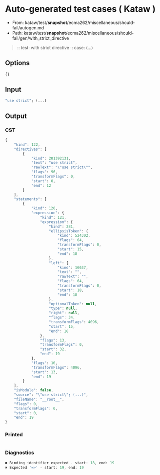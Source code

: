 # Auto-generated test cases ( Kataw )
- From: kataw/test/__snapshot__/ecma262/miscellaneous/should-fail/autogen.md
- Path: kataw/test/__snapshot__/ecma262/miscellaneous/should-fail/gen/with_strict_directive
> :: test: with strict directive
> :: case: (...)
## Options

`````js
{}
`````
## Input

`````js
"use strict"; (...)
`````
## Output

### CST

```javascript
{
    "kind": 122,
    "directives": [
        {
            "kind": 201392131,
            "text": "use strict",
            "rawText": "\"use strict\"",
            "flags": 96,
            "transformFlags": 0,
            "start": 0,
            "end": 12
        }
    ],
    "statements": [
        {
            "kind": 120,
            "expression": {
                "kind": 121,
                "expression": {
                    "kind": 281,
                    "ellipsisToken": {
                        "kind": 524302,
                        "flags": 64,
                        "transformFlags": 0,
                        "start": 15,
                        "end": 18
                    },
                    "left": {
                        "kind": 16637,
                        "text": "",
                        "rawText": "",
                        "flags": 64,
                        "transformFlags": 0,
                        "start": 18,
                        "end": 18
                    },
                    "optionalToken": null,
                    "type": null,
                    "right": null,
                    "flags": 34,
                    "transformFlags": 4096,
                    "start": 15,
                    "end": 18
                },
                "flags": 13,
                "transformFlags": 0,
                "start": 32,
                "end": 19
            },
            "flags": 16,
            "transformFlags": 4096,
            "start": 13,
            "end": 19
        }
    ],
    "isModule": false,
    "source": "\"use strict\"; (...)",
    "fileName": "__root__",
    "flags": 0,
    "transformFlags": 0,
    "start": 0,
    "end": 19
}
```

### Printed

```javascript

```

### Diagnostics

```javascript
✖ Binding identifier expected - start: 18, end: 19
✖ Expected '=>' - start: 19, end: 19

```

